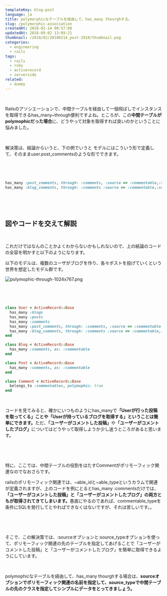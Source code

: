 ```yaml
---
templateKey: blog-post
language: ja
title: polymorphicなテーブルを経由して、has_many thourghする。
slug: /polymorphic-association
createdAt: 2018-02-14 00:57:08
updatedAt: 2018-09-02 13:09:21
thumbnail: /2018/02/20180214_post-1918/thumbnail.png
categories:
  - engineering
  - rails
tags:
  - rails
  - ruby
  - activerecord
  - serverside
related:
  - dummy
---
```


&nbsp;

Railsのアソシエーションで、中間テーブルを経由して一個飛ばしでインスタンスを取得できるhas_many~through便利ですよね。ところが、この<strong>中間テーブルがpolymophicだった場合</strong>に、どうやって対象を取得すれば良いのかということに悩みました。

&nbsp;

解決策は、結論からいうと、下の例でいうと
モデルにはこういう形で定義して、そのままuser.post_commentsのような形でできます。

&nbsp;

&nbsp;
```ruby
has_many :post_comments, through: :comments, :source => :commentable,:source_type => 'Post'
has_many :blog_comments, through: :comments :source => :commentable,:source_type => 'Blog'

```
&nbsp;

<div class="adsense"></div>

&nbsp;
<h2>図やコードを交えて解説</h2>
&nbsp;

これだけではなんのことかよくわからないかもしれないので、上の結論のコードの全容を明かすと以下のようになります。

以下のモデルは、複数のユーザがブログを作り、各々ポストを投げていくという世界を想定したモデル群です。

<img class="post-image" src="https://statics.ver-1-0.xyz/uploads/2018/02/20180214_post-1918/polymophic-through-1024x767.png" alt="polymophic-through-1024x767.png"/>

&nbsp;

&nbsp;
```ruby
class User < ActiveRecord::Base
  has_many :blogs
  has_many :posts
  has_many :comments
  has_many :post_comments, through: :comments, :source => :commentable,:source_type => 'Post'
  has_many :blog_comments, through: :comments :source => :commentable,:source_type => 'Blog'
end

class Blog < ActiveRecord::Base
  has_many :comments, as: :commentable
end

class Post < ActiveRecord::Base
  has_many :comments, as: :commentable
end

class Comment < ActiveRecord::Base
  belongs_to :commentables, polymophic: true
end

```
&nbsp;

コードを見てみると、確かにいつものようにhas_manyで<strong>「Userが行った投稿を取ってくる」ことや「Userが持っているブログを取得する」ということは簡単にできます。</strong>ただ、<strong>「ユーザーがコメントした投稿」</strong>や<strong>「ユーザーがコメントしたブログ」</strong>についてはどうやって取得しようか少し迷うところがあると思います。

&nbsp;

&nbsp;

特に、ここでは、中間テーブルの役割をはたすCommentがポリモーフィック関連なのでなおさらです。

railsのポリモーフィック関連では、~able_idと~able_typeというカラムで関連が定義されますが、上のコードを例にとるとhas_many :commentsだけでは、<strong>「ユーザーがコメントした投稿」と「ユーザーがコメントしたブログ」の両方ともが取得されてきてしまいます。</strong>愚直にやるのであれば、commentable_typeを条件にSQLを発行してとやればできなくはないですが、それは苦しいです。。

&nbsp;

&nbsp;

そこで、この解決策では、:sourceオプションと:source_typeオプションを使って、ポリモーフィック関連の先のテーブルを指定してあげることで「ユーザーがコメントした投稿」と「ユーザーがコメントしたブログ」を簡単に取得できるようにしています。

&nbsp;

polymophicなテーブルを経由して、has_many thourghする場合は、<strong>sourceオプションでポリモーフィック関連の名前を指定して、source_typeで中間テーブルの先のクラスを指定してシンプルにデータをとってきましょう。</strong>

&nbsp;

&nbsp;

<div class="after-article"></div>
